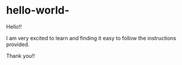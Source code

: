 # hello-world-

Hello!!

I am very excited to learn and finding it easy to follow the instructions provided.

Thank you!!
